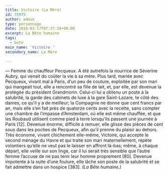 ```yaml
---
title: Victoire (La Mère)
id: 75975
author: admin
type: personnage
date: 2010-03-17T07:37:28+00:00
excerpt: La Bête humaine
tags:
  - bete
main_name: 'Victoire '
secondary_name: La Mère

---
```

— Femme du chauffeur Pecqueux. A été autrefois la nourrice de Séverine Aubry, qui venait do coûter la vie à sa mère. Plus tard, mariée avec Pecqueux, vivant mal à Paris, d&rsquo;un peu de couture, exploitée par son mari qui mangeait tout, elle a rencontré sa fille de lait, et, par elle, est devenue la protégée du président Grandmorin. Celui-ci lui a obtenu un poste à la salubrité, la garde des cabinets de luxe à la gare Saint-Lazare, te côté des dames, ce qu&rsquo;il y a de meilleur; la Compagnie ne donne que cent francs par an, mais elle s&rsquo;en fait près de quatorze cents avec la recette, sans compter une chambre de l&rsquo;impasse d&rsquo;Amsterdam, où elle est même chauffée, et que les Roubaud utilisent comme pied à terre lorsqu&rsquo;ils passent une journée à Paris [12]. Devenue énorme, difficile à remuer, elle glisse des pièces de cent sous dans les poches de Pecqueux, afin qu&rsquo;il prenne du plaisir au dehors. Très économe, vivant chichement elle-même, Victoire, qui accepte le second ménage du Havre et qui traite son mari maternellement, répète volontiers qu&rsquo;elle ne veut pas le laisser en affront là-bas; même, à chaque départ, elle veille sur son linge, car il lui serait très sensible que l&rsquo;autre femme l&rsquo;accuse de ne pas tenir leur homme proprement [80]. Devenue impotente à la suite d&rsquo;une foulure, elle lâche son poste de la salubrité et se fait admettre dans un hospice [383]. _(La Bête humaine.)_